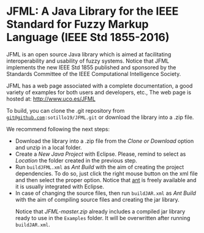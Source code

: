 # JFML: A Java Library for the IEEE Standard for Fuzzy Markup Language (IEEE Std 1855-2016)

JFML is an open source Java library which is aimed at facilitating interoperability and usability of fuzzy systems. 
Notice that JFML implements the new IEEE Std 1855 published and sponsored by the Standards Committee of the IEEE Computational Intelligence Society.

JFML has a web page associated with a complete documentation, a good variety of examples for both users and developers, etc., The web page is hosted at:
http://www.uco.es/JFML

To build, you can clone the .git repository from <code>git@github.com:sotillo19/JFML.git</code> or download the library into a .zip file.

We recommend following the next steps:
</p>
<ul>
<li>
Download the library into a .zip file from the <i>Clone or Download</i> option and unzip in a local folder.
</li>
<li>
Create a <i>New Java Project</i> with Eclipse. Please, remind to select as <i>Location</i> the folder created in the previous step.
</li>
<li>
Run <code>buildJFML.xml</code> as <i>Ant Build</i> with the aim of creating the project dependencies. To do so, just click the right mouse button on the xml file and then select the proper option.
Notice that <a href="http://ant.apache.org/" target="_blank">ant</a> is freely available and it is usually integrated with Eclipse.
</li>
<li>
In case of changing the source files, then run <code>buildJAR.xml</code> as <i>Ant Build</i> with the aim of compiling source files and creating the jar library.
</li>
<p>
Notice that <i>JFML-master.zip</i> already includes a compiled jar library ready to use in the <code>Examples</code> folder.
It will be overwritten after running <code>buildJAR.xml</code>.
</p>

</ul>


